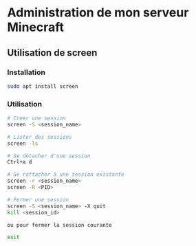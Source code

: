 # Administration de mon serveur Minecraft

## Utilisation de screen

### Installation

```bash
sudo apt install screen
```

### Utilisation

```bash
# Creer une session
screen -S <session_name>

# Lister des sessions
screen -ls

# Se détacher d'une session
Ctrl+a d

# Se rattacher à une session existante
screen -r <session_name>
screen -R <PID>

# Fermer une session
screen -S <session_name> -X quit
kill <session_id>

ou pour fermer la session courante

exit

```
